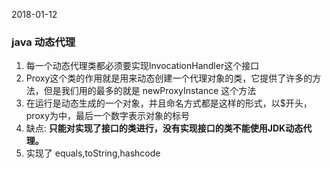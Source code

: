 2018-01-12

### java 动态代理
1. 每一个动态代理类都必须要实现InvocationHandler这个接口
2. Proxy这个类的作用就是用来动态创建一个代理对象的类，它提供了许多的方法，但是我们用的最多的就是 newProxyInstance 这个方法
3. 在运行是动态生成的一个对象，并且命名方式都是这样的形式，以$开头，proxy为中，最后一个数字表示对象的标号
4. 缺点: **只能对实现了接口的类进行，没有实现接口的类不能使用JDK动态代理。**
5. 实现了 equals,toString,hashcode